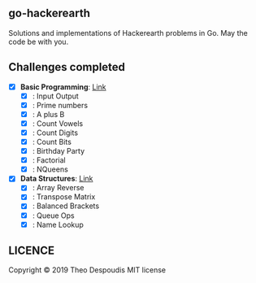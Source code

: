 go-hackerearth
---
Solutions and implementations of Hackerearth problems in Go.
May the code be with you.

## Challenges completed

- [x] **Basic Programming**: [Link](https://www.hackerearth.com/practice/basic-programming/input-output/basics-of-input-output/tutorial/)
    - [x] : Input Output
    - [x] : Prime numbers
    - [x] : A plus B
    - [x] : Count Vowels
    - [x] : Count Digits
    - [x] : Count Bits
    - [x] : Birthday Party
    - [x] : Factorial
    - [x] : NQueens
    
- [x] **Data Structures**: [Link](https://www.hackerearth.com/practice/data-structures/arrays/1-d/tutorial/)
    - [x] : Array Reverse
    - [x] : Transpose Matrix
    - [x] : Balanced Brackets
    - [x] : Queue Ops
    - [x] : Name Lookup

## LICENCE
Copyright © 2019 Theo Despoudis MIT license